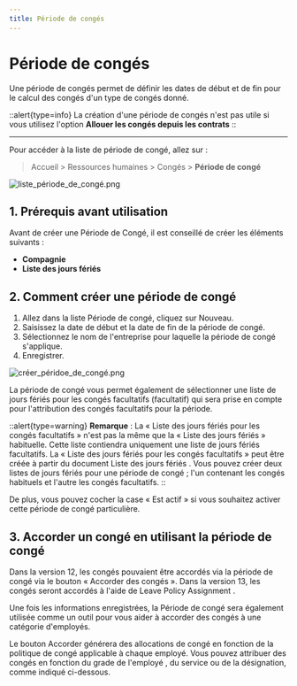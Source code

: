 ```yaml
---
title: Période de congés
---
```


# Période de congés

Une période de congés permet de définir les dates de début et de fin pour le calcul des congés d'un type de congés donné.  

::alert{type=info}
La création d'une période de congés n'est pas utile si vous utilisez l'option **Allouer les congés depuis les contrats**
::

---

Pour accéder à la liste de période de congé, allez sur :

> Accueil > Ressources humaines > Congés > **Période de congé**

![liste_période_de_congé.png](/content/rh/leave-period/liste_période_de_congé.png)

## 1. Prérequis avant utilisation

Avant de créer une Période de Congé, il est conseillé de créer les éléments suivants :

- **Compagnie**
- **Liste des jours fériés**

## 2. Comment créer une période de congé 

1. Allez dans la liste Période de congé, cliquez sur Nouveau.
2. Saisissez la date de début et la date de fin de la période de congé.
3. Sélectionnez le nom de l'entreprise pour laquelle la période de congé s'applique.
4. Enregistrer.

![créer_péridoe_de_congé.png](/content/rh/leave-period/créer_péridoe_de_congé.png)

La période de congé vous permet également de sélectionner une liste de jours fériés pour les congés facultatifs (facultatif) qui sera prise en compte pour l'attribution des congés facultatifs pour la période.

::alert{type=warning}
**Remarque** : La « Liste des jours fériés pour les congés facultatifs » n'est pas la même que la « Liste des jours fériés » habituelle. Cette liste contiendra uniquement une liste de jours fériés facultatifs. La « Liste des jours fériés pour les congés facultatifs » peut être créée à partir du document Liste des jours fériés . Vous pouvez créer deux listes de jours fériés pour une période de congé ; l'un contenant les congés habituels et l'autre les congés facultatifs.
::

De plus, vous pouvez cocher la case « Est actif » si vous souhaitez activer cette période de congé particulière.

## 3. Accorder un congé en utilisant la période de congé

Dans la version 12, les congés pouvaient être accordés via la période de congé via le bouton « Accorder des congés ». Dans la version 13, les congés seront accordés à l'aide de Leave Policy Assignment .

Une fois les informations enregistrées, la Période de congé sera également utilisée comme un outil pour vous aider à accorder des congés à une catégorie d'employés.

Le bouton Accorder générera des allocations de congé en fonction de la politique de congé applicable à chaque employé. Vous pouvez attribuer des congés en fonction du grade de l'employé , du service ou de la désignation, comme indiqué ci-dessous.